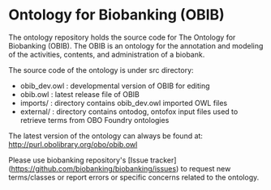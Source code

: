 Ontology for Biobanking (OBIB)
==========

The ontology repository holds the source code for The Ontology for Biobanking (OBIB). The OBIB is an ontology for the annotation and modeling of the activities, contents, and administration of a biobank. 

The source code of the ontology is under src directory:
   * obib_dev.owl : developmental version of OBIB for editing
   * obib.owl : latest release file of OBIB
   * imports/ : directory contains obib_dev.owl imported OWL files
   * external/ : directory contains ontodog, ontofox input files used to retrieve terms from OBO Foundry ontologies

The latest version of the ontology can always be found at:
    http://purl.obolibrary.org/obo/obib.owl

Please use biobanking repository's [Issue tracker] (https://github.com/biobanking/biobanking/issues) to request new terms/classes or report errors or specific concerns related to the ontology.
